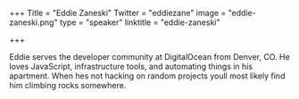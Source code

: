 +++
Title = "Eddie Zaneski"
Twitter = "eddiezane"
image = "eddie-zaneski.png"
type = "speaker"
linktitle = "eddie-zaneski"

+++

Eddie serves the developer community at DigitalOcean from Denver, CO. He loves JavaScript, infrastructure tools, and automating things in his apartment. When hes not hacking on random projects youll most likely find him climbing rocks somewhere.
